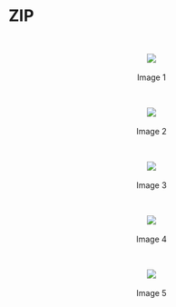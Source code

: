 # ZIP

<br>
<p align=center>
  <img src="https://cloud.githubusercontent.com/assets/2712405/18037166/679c4cbe-6d4b-11e6-9202-a392143a08f3.png"></img>
 <br><br>
Image 1
</p>

<br>
<p align=center>
  <img src="https://cloud.githubusercontent.com/assets/2712405/18037175/a8def488-6d4b-11e6-90bc-bb3088878c1f.png"></img>
 <br><br>
Image 2
</p>

<br>
<p align=center>
  <img src="https://cloud.githubusercontent.com/assets/2712405/18037181/cfc88dde-6d4b-11e6-94f7-e80236b62d61.png"></img>
 <br><br>
Image 3
</p>

<br>
<p align=center>
  <img src="https://cloud.githubusercontent.com/assets/2712405/18037190/ff0e3a30-6d4b-11e6-8339-6f270a5cc844.png"></img>
 <br><br>
Image 4
</p>

<br>
<p align=center>
  <img src="https://cloud.githubusercontent.com/assets/2712405/18037195/1e216e06-6d4c-11e6-905e-90f0dfe7afcf.png"></img>
 <br><br>
Image 5
</p>










